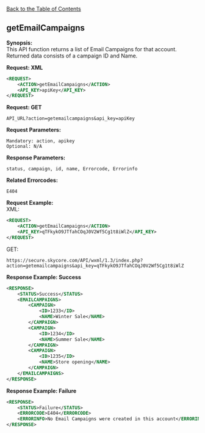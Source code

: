 [Back to the Table of Contents](/1.3/README.md)

## getEmailCampaigns

__Synopsis:__  
This API function returns a list of Email Campaigns for that account. Returned data consists of a campaign ID and Name.

__Request: XML__
```xml
<REQUEST>
    <ACTION>getEmailCampaigns</ACTION>
    <API_KEY>apiKey</API_KEY>
</REQUEST>
```

__Request: GET__

    API_URL?action=getemailcampaigns&api_key=apiKey

__Request Parameters:__

    Mandatory: action, apikey
    Optional: N/A

__Response Parameters:__

    status, campaign, id, name, Errorcode, Errorinfo

__Related Errorcodes:__

    E404

__Request Example:__  
XML:
```xml
<REQUEST>
    <ACTION>getEmailCampaigns</ACTION>
    <API_KEY>qTFkykO9JTfahCOqJ0V2Wf5Cg1t8iWlZ</API_KEY>    
</REQUEST>
```

GET:

    https://secure.skycore.com/API/wxml/1.3/index.php?action=getemailcampaigns&api_key=qTFkykO9JTfahCOqJ0V2Wf5Cg1t8iWlZ

__Response Example: Success__
```xml
<RESPONSE>
    <STATUS>Success</STATUS>
    <EMAILCAMPAIGNS>    
        <CAMPAIGN>
            <ID>1233</ID>
            <NAME>Winter Sale</NAME>
        </CAMPAIGN>
        <CAMPAIGN>
            <ID>1234</ID>
            <NAME>Summer Sale</NAME>
        </CAMPAIGN>
        <CAMPAIGN>
            <ID>1235</ID>
            <NAME>Store opening</NAME>
        </CAMPAIGN>
    </EMAILCAMPAIGNS>
</RESPONSE>
```

__Response Example: Failure__
```xml
<RESPONSE>
    <STATUS>Failure</STATUS>
    <ERRORCODE>E404</ERRORCODE>
    <ERRORINFO>No Email Campaigns were created in this account</ERRORINFO>
</RESPONSE>
```
